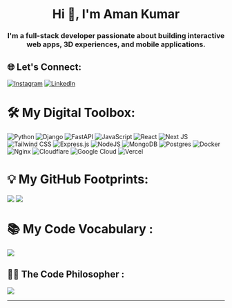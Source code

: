 <h1 align="center">Hi 👋, I'm Aman Kumar</h1>
<h3 align="center">I'm a full-stack developer passionate about building interactive web apps, 3D experiences, and mobile applications.</h3>

## 🌐 Let's Connect:
[![Instagram](https://img.shields.io/badge/Instagram-E4405F?style=for-the-badge&logo=instagram&logoColor=white)](https://instagram.com/kodekraftr)
[![LinkedIn](https://img.shields.io/badge/LinkedIn-0077B5?style=for-the-badge&logo=linkedin&logoColor=white)](https://linkedin.com/in/kodekraftr) 

# 🛠️ My Digital Toolbox:
![Python](https://img.shields.io/badge/python-3670A0?style=for-the-badge&logo=python&logoColor=white) 
![Django](https://img.shields.io/badge/django-%23092E20.svg?style=for-the-badge&logo=django&logoColor=white) 
![FastAPI](https://img.shields.io/badge/fastapi-109989?style=for-the-badge&logo=FASTAPI&logoColor=white)
![JavaScript](https://img.shields.io/badge/javascript-%23323330.svg?style=for-the-badge&logo=javascript&logoColor=%23F7DF1E) 
![React](https://img.shields.io/badge/react-%2320232a.svg?style=for-the-badge&logo=react&logoColor=%2361DAFB) 
![Next JS](https://img.shields.io/badge/Next-black?style=for-the-badge&logo=next.js&logoColor=white) 
![Tailwind CSS](https://img.shields.io/badge/Tailwind_CSS-38B2AC?style=for-the-badge&logo=tailwind-css&logoColor=white)
![Express.js](https://img.shields.io/badge/express.js-%23404d59.svg?style=for-the-badge&logo=express&logoColor=%2361DAFB) 
![NodeJS](https://img.shields.io/badge/node.js-6DA55F?style=for-the-badge&logo=node.js&logoColor=white) 
![MongoDB](https://img.shields.io/badge/MongoDB-%234ea94b.svg?style=for-the-badge&logo=mongodb&logoColor=white) 
![Postgres](https://img.shields.io/badge/postgres-%23316192.svg?style=for-the-badge&logo=postgresql&logoColor=white)
![Docker](https://img.shields.io/badge/Docker-2CA5E0?style=for-the-badge&logo=docker&logoColor=white)
![Nginx](https://img.shields.io/badge/nginx-%23009639.svg?style=for-the-badge&logo=nginx&logoColor=white) 
![Cloudflare](https://img.shields.io/badge/Cloudflare-F38020?style=for-the-badge&logo=Cloudflare&logoColor=white) 
![Google Cloud](https://img.shields.io/badge/GoogleCloud-%234285F4.svg?style=for-the-badge&logo=google-cloud&logoColor=white) 
![Vercel](https://img.shields.io/badge/vercel-%23000000.svg?style=for-the-badge&logo=vercel&logoColor=white) 
# 💡 My GitHub Footprints:
![](https://github-readme-stats.vercel.app/api?username=kodekraftr&hide_title=true&theme=gotham&show_icons=true&line_height=30) 
![](https://gitstats.kodekraftr.com?user=kodekraftr&theme=gotham&border_radius=5&card_width=500&card_height=195)

# 📚 My Code Vocabulary :
![](https://github-readme-stats.vercel.app/api/top-langs/?username=kodekraftr&theme=gotham&langs_count=5&include_all_commits=true&count_private=true)

## 👨‍💻 The Code Philosopher :
![](https://quotes-github-readme.vercel.app/api?type=horizontal&theme=dark)

---

